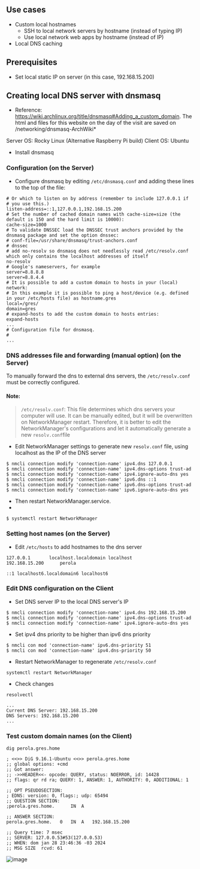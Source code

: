 ## Use cases

- Custom local hostnames
  - SSH to local network servers by hostname (instead of typing IP)
  - Use local network web apps by hostname (instead of IP)
- Local DNS caching

## Prerequisites

- Set local static IP on server (in this case, 192.168.15.200)

## Creating local DNS server with dnsmasq

- Reference: https://wiki.archlinux.org/title/dnsmasq#Adding_a_custom_domain. The html and files for this website on the day of the visit are saved on /networking/dnsmasq-ArchWiki*

Server OS: Rocky Linux (Alternative Raspberry Pi build)
Client OS: Ubuntu

- Install dnsmasq

### Configuration (on the Server)

- Configure dnsmasq by editing `/etc/dnsmasq.conf` and adding these lines to the top of the file:

```shell
# Or which to listen on by address (remember to include 127.0.0.1 if
# you use this.)
listen-address=::1,127.0.0.1,192.168.15.200
# Set the number of cached domain names with cache-size=size (the default is 150 and the hard limit is 10000):
cache-size=1000
# To validate DNSSEC load the DNSSEC trust anchors provided by the dnsmasq package and set the option dnssec:
# conf-file=/usr/share/dnsmasq/trust-anchors.conf
# dnssec
# add no-resolv so dnsmasq does not needlessly read /etc/resolv.conf which only contains the localhost addresses of itself
no-resolv
# Google's nameservers, for example
server=8.8.8.8
server=8.8.4.4
# It is possible to add a custom domain to hosts in your (local) network:
# In this example it is possible to ping a host/device (e.g. defined in your /etc/hosts file) as hostname.gres
local=/gres/
domain=gres
# expand-hosts to add the custom domain to hosts entries:
expand-hosts
...
# Configuration file for dnsmasq.
#
...
```

### DNS addresses file and forwarding (manual option) (on the Server)

To manually forward the dns to external dns servers, the `/etc/resolv.conf` must be correctly configured.

#### Note:

>`/etc/resolv.conf`: This file determines which dns servers your computer will use. It can be manually edited, 
but it will be overwritten on NetworkManager restart. Therefore, it is better to edit the NetworkManager's
configurations and let it automatically generate a new `resolv.conf`file

- Edit NetworkManager settings to generate new `resolv.conf` file, using localhost as the IP of the DNS server

```shell
$ nmcli connection modify 'connection-name' ipv4.dns 127.0.0.1
$ nmcli connection modify 'connection-name' ipv4.dns-options trust-ad
$ nmcli connection modify 'connection-name' ipv4.ignore-auto-dns yes
$ nmcli connection modify 'connection-name' ipv6.dns ::1
$ nmcli connection modify 'connection-name' ipv6.dns-options trust-ad
$ nmcli connection modify 'connection-name' ipv6.ignore-auto-dns yes
```

- Then restart NetworkManager.service.
- 
```shell
$ systemctl restart NetworkManager
```

### Setting host names (on the Server)

- Edit `/etc/hosts` to add hostnames to the dns server

```
127.0.0.1		localhost.localdomain localhost
192.168.15.200		perola

::1	localhost6.localdomain6 localhost6
```

### Edit DNS configuration on the Client

- Set DNS server IP to the local DNS server's IP

```shell
$ nmcli connection modify 'connection-name' ipv4.dns 192.168.15.200
$ nmcli connection modify 'connection-name' ipv4.dns-options trust-ad
$ nmcli connection modify 'connection-name' ipv4.ignore-auto-dns yes
```

- Set ipv4 dns priority to be higher than ipv6 dns priority

```shell
$ nmcli con mod 'connection-name' ipv6.dns-priority 51
$ nmcli con mod 'connection-name' ipv4.dns-priority 50
```

- Restart NetworkManager to regenerate `/etc/resolv.conf`

```shell
systemctl restart NetworkManager
```

- Check changes

```shell
resolvectl
```

```shell
...
Current DNS Server: 192.168.15.200
DNS Servers: 192.168.15.200
...
```

### Test custom domain names (on the Client)

```shell
dig perola.gres.home
```

```shell
; <<>> DiG 9.16.1-Ubuntu <<>> perola.gres.home
;; global options: +cmd
;; Got answer:
;; ->>HEADER<<- opcode: QUERY, status: NOERROR, id: 14428
;; flags: qr rd ra; QUERY: 1, ANSWER: 1, AUTHORITY: 0, ADDITIONAL: 1

;; OPT PSEUDOSECTION:
; EDNS: version: 0, flags:; udp: 65494
;; QUESTION SECTION:
;perola.gres.home.		IN	A

;; ANSWER SECTION:
perola.gres.home.	0	IN	A	192.168.15.200

;; Query time: 7 msec
;; SERVER: 127.0.0.53#53(127.0.0.53)
;; WHEN: dom jan 28 23:46:36 -03 2024
;; MSG SIZE  rcvd: 61
```

![image](https://github.com/brunomariz/it-support/assets/48870924/4fff9302-0d4c-46c6-ba36-899814866de9)


